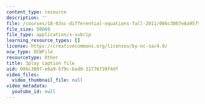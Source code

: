 ```yaml
---
content_type: resource
description: ''
file: /courses/18-03sc-differential-equations-fall-2011/086c3807e8a9579cbad031776f39f4df_YQ7HEE8-OfA.vtt
file_size: 50068
file_type: application/x-subrip
learning_resource_types: []
license: https://creativecommons.org/licenses/by-nc-sa/4.0/
ocw_type: OCWFile
resourcetype: Other
title: 3play caption file
uid: 086c3807-e8a9-579c-bad0-31776f39f4df
video_files:
  video_thumbnail_file: null
video_metadata:
  youtube_id: null
---
```

